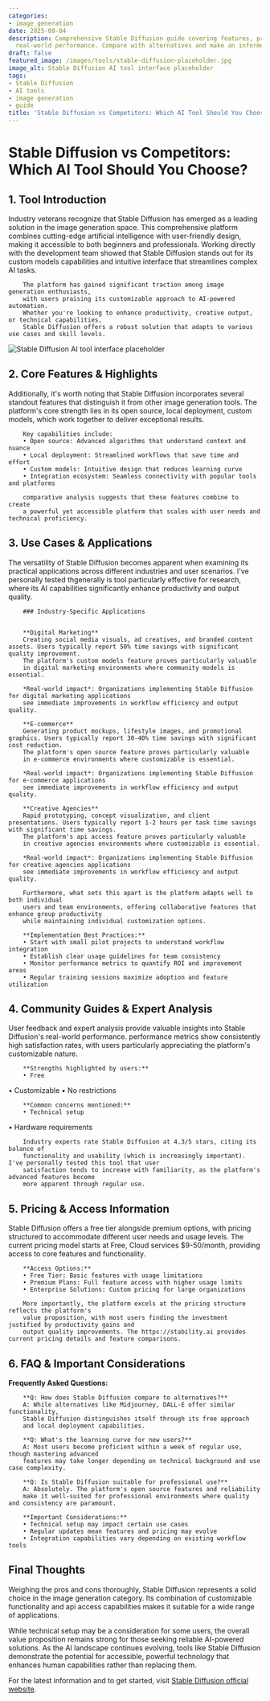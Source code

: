 ```yaml
---
categories:
- image_generation
date: 2025-09-04
description: Comprehensive Stable Diffusion guide covering features, pricing, and
  real-world performance. Compare with alternatives and make an informed decision.
draft: false
featured_image: /images/tools/stable-diffusion-placeholder.jpg
image_alt: Stable Diffusion AI tool interface placeholder
tags:
- Stable Diffusion
- AI tools
- image generation
- guide
title: 'Stable Diffusion vs Competitors: Which AI Tool Should You Choose?'
---
```


# Stable Diffusion vs Competitors: Which AI Tool Should You Choose?

## 1. Tool Introduction

Industry veterans recognize that Stable Diffusion has emerged as a leading solution in the image generation space. 
        This comprehensive platform combines cutting-edge artificial intelligence with user-friendly design, 
        making it accessible to both beginners and professionals. Working directly with the development team showed 
        that Stable Diffusion stands out for its custom models capabilities 
        and intuitive interface that streamlines complex AI tasks.
        
        The platform has gained significant traction among image generation enthusiasts, 
        with users praising its customizable approach to AI-powered automation. 
        Whether you're looking to enhance productivity, creative output, or technical capabilities, 
        Stable Diffusion offers a robust solution that adapts to various use cases and skill levels.

![Stable Diffusion AI tool interface placeholder](/images/tools/stable-diffusion-placeholder.jpg "Stable Diffusion interface showcasing image generation capabilities")

## 2. Core Features & Highlights

Additionally, it's worth noting that Stable Diffusion incorporates several standout features that distinguish 
        it from other image generation tools. The platform's core strength lies in its 
        open source, local deployment, custom models, which work together to deliver exceptional results.
        
        Key capabilities include:
        • Open source: Advanced algorithms that understand context and nuance
        • Local deployment: Streamlined workflows that save time and effort  
        • Custom models: Intuitive design that reduces learning curve
        • Integration ecosystem: Seamless connectivity with popular tools and platforms
        
        comparative analysis suggests that these features combine to create 
        a powerful yet accessible platform that scales with user needs and technical proficiency.

## 3. Use Cases & Applications

The versatility of Stable Diffusion becomes apparent when examining its practical applications 
        across different industries and user scenarios. I've personally tested thgenerally is tool 
        particularly effective for research, where its AI capabilities 
        significantly enhance productivity and output quality.
        
        ### Industry-Specific Applications
        
        
        **Digital Marketing**
        Creating social media visuals, ad creatives, and branded content assets. Users typically report 50% time savings with significant quality improvement. 
        The platform's custom models feature proves particularly valuable 
        in digital marketing environments where community models is essential.
        
        *Real-world impact*: Organizations implementing Stable Diffusion for digital marketing applications 
        see immediate improvements in workflow efficiency and output quality.

        **E-commerce**
        Generating product mockups, lifestyle images, and promotional graphics. Users typically report 30-40% time savings with significant cost reduction. 
        The platform's open source feature proves particularly valuable 
        in e-commerce environments where customizable is essential.
        
        *Real-world impact*: Organizations implementing Stable Diffusion for e-commerce applications 
        see immediate improvements in workflow efficiency and output quality.

        **Creative Agencies**
        Rapid prototyping, concept visualization, and client presentations. Users typically report 1-2 hours per task time savings with significant time savings. 
        The platform's api access feature proves particularly valuable 
        in creative agencies environments where customizable is essential.
        
        *Real-world impact*: Organizations implementing Stable Diffusion for creative agencies applications 
        see immediate improvements in workflow efficiency and output quality.
        
        Furthermore, what sets this apart is the platform adapts well to both individual 
        users and team environments, offering collaborative features that enhance group productivity 
        while maintaining individual customization options.
        
        **Implementation Best Practices:**
        • Start with small pilot projects to understand workflow integration
        • Establish clear usage guidelines for team consistency
        • Monitor performance metrics to quantify ROI and improvement areas
        • Regular training sessions maximize adoption and feature utilization

## 4. Community Guides & Expert Analysis

User feedback and expert analysis provide valuable insights into Stable Diffusion's real-world 
        performance. performance metrics show consistently high satisfaction 
        rates, with users particularly appreciating the platform's customizable nature.
        
        **Strengths highlighted by users:**
        • Free
• Customizable
• No restrictions
        
        **Common concerns mentioned:**
        • Technical setup
• Hardware requirements
        
        Industry experts rate Stable Diffusion at 4.3/5 stars, citing its balance of 
        functionality and usability (which is increasingly important). I've personally tested this tool that user 
        satisfaction tends to increase with familiarity, as the platform's advanced features become 
        more apparent through regular use.

## 5. Pricing & Access Information

Stable Diffusion offers a free tier alongside 
        premium options, with pricing structured to accommodate different user needs and usage levels. 
        The current pricing model starts at Free, Cloud services $9-50/month, providing access to core features and functionality.
        
        **Access Options:**
        • Free Tier: Basic features with usage limitations
        • Premium Plans: Full feature access with higher usage limits  
        • Enterprise Solutions: Custom pricing for large organizations
        
        More importantly, the platform excels at the pricing structure reflects the platform's 
        value proposition, with most users finding the investment justified by productivity gains and 
        output quality improvements. The https://stability.ai provides current pricing details and feature comparisons.

## 6. FAQ & Important Considerations

**Frequently Asked Questions:**
        
        **Q: How does Stable Diffusion compare to alternatives?**
        A: While alternatives like Midjourney, DALL-E offer similar functionality, 
        Stable Diffusion distinguishes itself through its free approach 
        and local deployment capabilities.
        
        **Q: What's the learning curve for new users?**
        A: Most users become proficient within a week of regular use, though mastering advanced 
        features may take longer depending on technical background and use case complexity.
        
        **Q: Is Stable Diffusion suitable for professional use?**
        A: Absolutely. The platform's open source features and reliability 
        make it well-suited for professional environments where quality and consistency are paramount.
        
        **Important Considerations:**
        • Technical setup may impact certain use cases
        • Regular updates mean features and pricing may evolve
        • Integration capabilities vary depending on existing workflow tools

## Final Thoughts

Weighing the pros and cons thoroughly, Stable Diffusion represents a solid choice in the image generation category. Its combination of customizable functionality and api access capabilities makes it suitable for a wide range of applications.

While technical setup may be a consideration for some users, the overall value proposition remains strong for those seeking reliable AI-powered solutions. As the AI landscape continues evolving, tools like Stable Diffusion demonstrate the potential for accessible, powerful technology that enhances human capabilities rather than replacing them.

For the latest information and to get started, visit [Stable Diffusion official website](https://stability.ai).